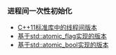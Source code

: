 ### 进程间一次性初始化

- [C++11标准库中的线程间版本](cxx-11)
- [基于std::atomic_flag实现的版本](recipe-01)
- [基于std::atomic_bool实现的版本](recipe-02)

